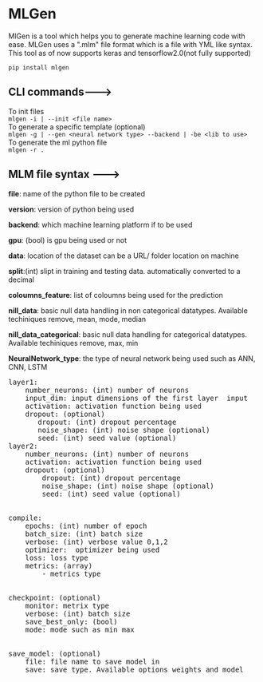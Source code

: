 # MLGen
MlGen is a tool which helps you to generate machine learning code with ease.
MLGen uses a ".mlm" file format which is a file with YML like syntax.
This tool as of now supports keras and tensorflow2.0(not fully supported)

`pip install mlgen`

## CLI commands--->
To init files  
`mlgen -i | --init <file name>`   
To generate a specific template (optional)  
`mlgen -g | --gen <neural network type> --backend | -be <lib to use>`  
To generate the ml python file  
`mlgen -r . `

## MLM file syntax --->

**file**: name of the python file to be created

**version**: version of python being used

**backend**: which machine learning platform if to be used

**gpu**: (bool) is gpu being used or not

**data**: location of the dataset can be a URL/ folder location on machine

**split**:(int) slipt in training and testing data. automatically converted to a decimal

**coloumns_feature**: list of coloumns being used for the prediction

**nill_data**: basic null data handling in non categorical datatypes. Available techiniques remove, mean, mode, median 

**nill_data_categorical**: basic null data handling for categorical datatypes. Available techiniques remove, max, min


**NeuralNetwork_type**: the type of neural network being used such as ANN, CNN, LSTM
<pre>
layer1:  
    number_neurons: (int) number of neurons  
    input_dim: input dimensions of the first layer  input 
    activation: activation function being used 
    dropout: (optional)  
       dropout: (int) dropout percentage  
       noise_shape: (int) noise shape (optional)  
       seed: (int) seed value (optional)  
layer2:  
    number_neurons: (int) number of neurons  
    activation: activation function being used  
    dropout: (optional)  
        dropout: (int) dropout percentage  
        noise_shape: (int) noise shape (optional)  
        seed: (int) seed value (optional)  


compile:  
    epochs: (int) number of epoch  
    batch_size: (int) batch size  
    verbose: (int) verbose value 0,1,2  
    optimizer:  optimizer being used  
    loss: loss type  
    metrics: (array)  
        - metrics type  


checkpoint: (optional)  
    monitor: metrix type  
    verbose: (int) batch size  
    save_best_only: (bool)  
    mode: mode such as min max  


save_model: (optional)  
    file: file name to save model in  
    save: save type. Available options weights and model
</pre>